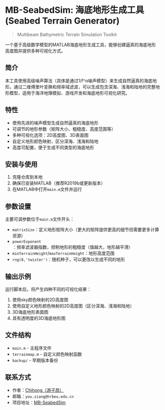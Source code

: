 # MB-SeabedSim: 海底地形生成工具 (Seabed Terrain Generator)

> Multibeam Bathymetric Terrain Simulation Toolkit

一个基于高级数学模型的MATLAB海底地形生成工具，能够创建逼真的海底地形高度图并提供多种可视化方式。

## 简介

本工具使用高级噪声算法（具体是通过1/f^α噪声模型）来生成自然逼真的海底地形。通过二维傅里叶变换和频率域滤波，可以生成包含深海、浅海和陆地的完整地形模型，适用于海洋地理模拟、游戏开发和海底地形可视化研究。

## 特性

- 使用先进的噪声模型生成自然逼真的海底地形
- 可调节的地形参数（矩阵大小、粗糙度、高度范围等）
- 多种可视化选项：2D高度图、3D表面图
- 自定义地形颜色映射，区分深海、浅海和陆地
- 高度可配置，便于生成不同类型的海底地形

## 安装与使用

1. 克隆仓库到本地
2. 确保已安装MATLAB（推荐R2019b或更新版本）
3. 在MATLAB中打开`main.m`文件并运行

## 参数设置

主要可调参数位于`main.m`文件开头：

- `matrixSize`：定义地形矩阵大小（更大的矩阵提供更高的细节但需要更多计算资源）
- `powerExponent`：频率滤波器指数，控制地形的粗糙度（值越大，地形越平滑）
- `minTerrainHeight`/`maxTerrainHeight`：地形高度范围
- `rng(8,'twister')`：随机种子，可以更改以生成不同的地形

## 输出示例

运行脚本后，将产生四种不同的可视化结果：
1. 使用sky颜色映射的2D高度图
2. 使用自定义地形颜色映射的2D高度图（区分深海、浅海和陆地）
3. 3D海底地形表面图
4. 具有透明度的3D海底地形图

## 文件结构

- `main.m` - 主程序文件
- `terrainmap.m` - 自定义颜色映射函数
- `backup/` - 早期版本备份

## 联系方式

- 作者：[Chihong（游子昂）](https://github.com/Chi-hong22)
- 邮箱：`you.ziang@hrbeu.edu.cn`
- 项目地址：[MB-SeabedSim](https://github.com/Chi-hong22/MB-SeabedSim)